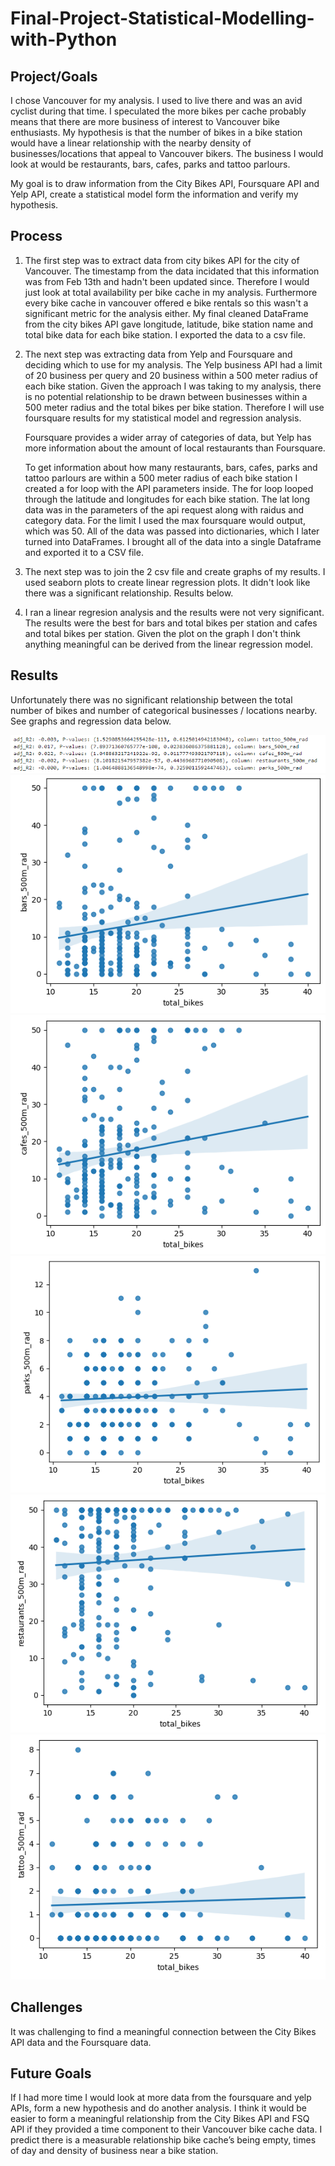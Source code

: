 # Final-Project-Statistical-Modelling-with-Python

## Project/Goals
I chose Vancouver for my analysis. I used to live there and was an avid cyclist during that time. I speculated the more bikes per cache probably means that there are more business of interest to Vancouver bike enthusiasts. My hypothesis is that the number of bikes in a bike station would have a linear relationship with the nearby density of businesses/locations that appeal to Vancouver bikers. The business I would look at would be restaurants, bars, cafes, parks and tattoo parlours.

My goal is to draw information from the City Bikes API, Foursquare API and Yelp API, create a statistical model form the information and verify my hypothesis.

## Process
1. The first step was to extract data from city bikes API for the city of Vancouver.  The timestamp from the data incidated that this information was from Feb 13th and hadn't been updated since. Therefore I would just look at total availability per bike cache in my analysis. Furthermore every bike cache in vancouver offered e bike rentals so this wasn't a significant metric for the analysis either. My final cleaned DataFrame from the city bikes API gave longitude, latitude, bike station name and total bike data for each bike station. I exported the data to a csv file.

2. The next step was extracting data from Yelp and Foursquare and deciding which to use for my analysis. The Yelp business API had a limit of 20 business per query and 20 business within a 500 meter radius of each bike station. Given the approach I was taking to my analysis, there is no potential relationship to be drawn between businesses within a 500 meter radius and the total bikes per bike station. Therefore I will use foursquare results for my statistical model and regression analysis.

    Foursquare provides a wider array of categories of data, but Yelp has more information about the amount of local restaurants than Foursquare.
    
    To get information about how many restaurants, bars, cafes, parks and tattoo parlours are within a 500 meter radius of each bike station I created a for loop with the API parameters inside.  The for loop looped through the latitude and longitudes for each bike station. The lat long data was in the parameters of the api request along with raidus and category data.  For the limit I used the max foursquare would output, which was 50.  All of the data was passed into dictionaries, which I later turned into DataFrames. I brought all of the data into a single Dataframe and exported it to a CSV file.

3. The next step was to join the 2 csv file and create graphs of my results.   I used seaborn plots to create linear regression plots.   It didn't look like there was a significant relationship. Results below.

4. I ran a linear regresion analysis and the results were not very significant.  The results were the best for bars and total bikes per station and cafes and total bikes per station.  Given the plot on the graph I don't think anything meaningful can be derived from the linear regression model.


## Results
Unfortunately there was no significant relationship between the total number of bikes and number of categorical businesses / locations nearby. See graphs and regression data below.

![stat_model_results](images/stat_model_results.png)
![total_bikes_bar_graph](images/total_bikes_bar_graph.png)
![total_bikes_cafe_graph](images/total_bikes_cafe_graph.png)
![total_bikes_parks_graph](images/total_bikes_parks_graph.png)
![total_bikes_restaurant_graph](images/total_bikes_restaurant_graph.png)
![total_bikes_tattoo_graph](images/total_bikes_tattoo_graph.png)

## Challenges 
 It was challenging to find a meaningful connection between the City Bikes API data and the Foursquare data.

## Future Goals
If I had more time I would look at more data from the foursquare and yelp APIs, form a new hypothesis and do another analysis.
I think it would be easier to form a meaningful relationship from the City Bikes API and FSQ API if they provided a time component to their Vancouver bike cache data. I predict there is a measurable relationship bike cache’s being empty, times of day and density of business near a bike station. 

